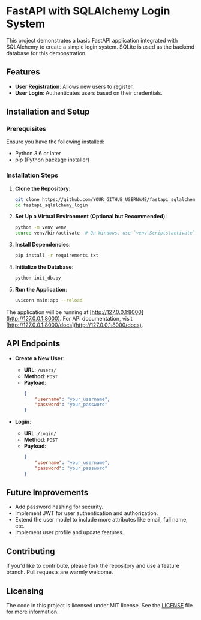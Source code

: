 
# FastAPI with SQLAlchemy Login System

This project demonstrates a basic FastAPI application integrated with SQLAlchemy to create a simple login system. SQLite is used as the backend database for this demonstration.

## Features

- **User Registration**: Allows new users to register.
- **User Login**: Authenticates users based on their credentials.

## Installation and Setup

### Prerequisites

Ensure you have the following installed:

- Python 3.6 or later
- pip (Python package installer)

### Installation Steps

1. **Clone the Repository**:
    ```bash
    git clone https://github.com/YOUR_GITHUB_USERNAME/fastapi_sqlalchemy_login.git
    cd fastapi_sqlalchemy_login
    ```

2. **Set Up a Virtual Environment (Optional but Recommended)**:
    ```bash
    python -m venv venv
    source venv/bin/activate  # On Windows, use `venv\Scripts\activate`
    ```

3. **Install Dependencies**:
    ```bash
    pip install -r requirements.txt
    ```

4. **Initialize the Database**:
    ```bash
    python init_db.py
    ```

5. **Run the Application**:
    ```bash
    uvicorn main:app --reload
    ```

The application will be running at [http://127.0.0.1:8000](http://127.0.0.1:8000). For API documentation, visit [http://127.0.0.1:8000/docs](http://127.0.0.1:8000/docs).

## API Endpoints

- **Create a New User**:
    - **URL**: `/users/`
    - **Method**: `POST`
    - **Payload**: 
        ```json
        {
            "username": "your_username",
            "password": "your_password"
        }
        ```

- **Login**:
    - **URL**: `/login/`
    - **Method**: `POST`
    - **Payload**: 
        ```json
        {
            "username": "your_username",
            "password": "your_password"
        }
        ```

## Future Improvements

- Add password hashing for security.
- Implement JWT for user authentication and authorization.
- Extend the user model to include more attributes like email, full name, etc.
- Implement user profile and update features.

## Contributing

If you'd like to contribute, please fork the repository and use a feature branch. Pull requests are warmly welcome.

## Licensing

The code in this project is licensed under MIT license. See the [LICENSE](LICENSE) file for more information.

